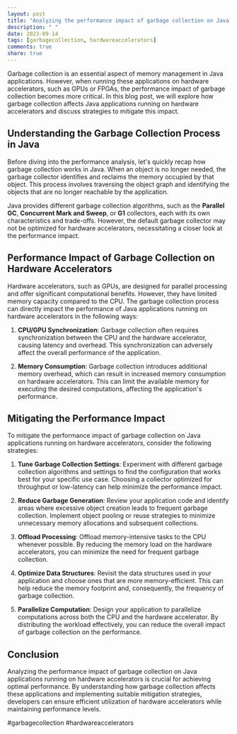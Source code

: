```yaml
---
layout: post
title: "Analyzing the performance impact of garbage collection on Java applications running on hardware accelerators"
description: " "
date: 2023-09-14
tags: [garbagecollection, hardwareaccelerators]
comments: true
share: true
---
```


Garbage collection is an essential aspect of memory management in Java applications. However, when running these applications on hardware accelerators, such as GPUs or FPGAs, the performance impact of garbage collection becomes more critical. In this blog post, we will explore how garbage collection affects Java applications running on hardware accelerators and discuss strategies to mitigate this impact.

## Understanding the Garbage Collection Process in Java

Before diving into the performance analysis, let's quickly recap how garbage collection works in Java. When an object is no longer needed, the garbage collector identifies and reclaims the memory occupied by that object. This process involves traversing the object graph and identifying the objects that are no longer reachable by the application.

Java provides different garbage collection algorithms, such as the **Parallel GC**, **Concurrent Mark and Sweep**, or **G1** collectors, each with its own characteristics and trade-offs. However, the default garbage collector may not be optimized for hardware accelerators, necessitating a closer look at the performance impact.

## Performance Impact of Garbage Collection on Hardware Accelerators

Hardware accelerators, such as GPUs, are designed for parallel processing and offer significant computational benefits. However, they have limited memory capacity compared to the CPU. The garbage collection process can directly impact the performance of Java applications running on hardware accelerators in the following ways:

1. **CPU/GPU Synchronization**: Garbage collection often requires synchronization between the CPU and the hardware accelerator, causing latency and overhead. This synchronization can adversely affect the overall performance of the application.

2. **Memory Consumption**: Garbage collection introduces additional memory overhead, which can result in increased memory consumption on hardware accelerators. This can limit the available memory for executing the desired computations, affecting the application's performance.

## Mitigating the Performance Impact

To mitigate the performance impact of garbage collection on Java applications running on hardware accelerators, consider the following strategies:

1. **Tune Garbage Collection Settings**: Experiment with different garbage collection algorithms and settings to find the configuration that works best for your specific use case. Choosing a collector optimized for throughput or low-latency can help minimize the performance impact.

2. **Reduce Garbage Generation**: Review your application code and identify areas where excessive object creation leads to frequent garbage collection. Implement object pooling or reuse strategies to minimize unnecessary memory allocations and subsequent collections.

3. **Offload Processing**: Offload memory-intensive tasks to the CPU whenever possible. By reducing the memory load on the hardware accelerators, you can minimize the need for frequent garbage collection.

4. **Optimize Data Structures**: Revisit the data structures used in your application and choose ones that are more memory-efficient. This can help reduce the memory footprint and, consequently, the frequency of garbage collection.

5. **Parallelize Computation**: Design your application to parallelize computations across both the CPU and the hardware accelerator. By distributing the workload effectively, you can reduce the overall impact of garbage collection on the performance.

## Conclusion

Analyzing the performance impact of garbage collection on Java applications running on hardware accelerators is crucial for achieving optimal performance. By understanding how garbage collection affects these applications and implementing suitable mitigation strategies, developers can ensure efficient utilization of hardware accelerators while maintaining performance levels.

#garbagecollection #hardwareaccelerators